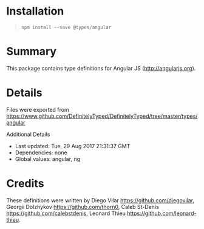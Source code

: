 # Installation
> `npm install --save @types/angular`

# Summary
This package contains type definitions for Angular JS (http://angularjs.org).

# Details
Files were exported from https://www.github.com/DefinitelyTyped/DefinitelyTyped/tree/master/types/angular

Additional Details
 * Last updated: Tue, 29 Aug 2017 21:31:37 GMT
 * Dependencies: none
 * Global values: angular, ng

# Credits
These definitions were written by Diego Vilar <https://github.com/diegovilar>, Georgii Dolzhykov <https://github.com/thorn0>, Caleb St-Denis <https://github.com/calebstdenis>, Leonard Thieu <https://github.com/leonard-thieu>.
